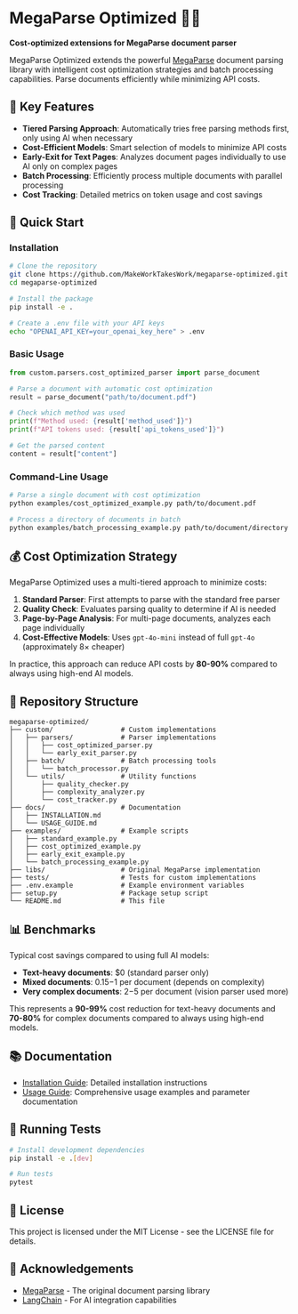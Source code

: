 # MegaParse Optimized 📄✨

**Cost-optimized extensions for MegaParse document parser**

MegaParse Optimized extends the powerful [MegaParse](https://github.com/quivrhq/megaparse) document parsing library with intelligent cost optimization strategies and batch processing capabilities. Parse documents efficiently while minimizing API costs.

## 🌟 Key Features

- **Tiered Parsing Approach**: Automatically tries free parsing methods first, only using AI when necessary
- **Cost-Efficient Models**: Smart selection of models to minimize API costs
- **Early-Exit for Text Pages**: Analyzes document pages individually to use AI only on complex pages
- **Batch Processing**: Efficiently process multiple documents with parallel processing
- **Cost Tracking**: Detailed metrics on token usage and cost savings

## 🚀 Quick Start

### Installation

```bash
# Clone the repository
git clone https://github.com/MakeWorkTakesWork/megaparse-optimized.git
cd megaparse-optimized

# Install the package
pip install -e .

# Create a .env file with your API keys
echo "OPENAI_API_KEY=your_openai_key_here" > .env
```

### Basic Usage

```python
from custom.parsers.cost_optimized_parser import parse_document

# Parse a document with automatic cost optimization
result = parse_document("path/to/document.pdf")

# Check which method was used
print(f"Method used: {result['method_used']}")
print(f"API tokens used: {result['api_tokens_used']}")

# Get the parsed content
content = result["content"]
```

### Command-Line Usage

```bash
# Parse a single document with cost optimization
python examples/cost_optimized_example.py path/to/document.pdf

# Process a directory of documents in batch
python examples/batch_processing_example.py path/to/document/directory -o results
```

## 💰 Cost Optimization Strategy

MegaParse Optimized uses a multi-tiered approach to minimize costs:

1. **Standard Parser**: First attempts to parse with the standard free parser
2. **Quality Check**: Evaluates parsing quality to determine if AI is needed
3. **Page-by-Page Analysis**: For multi-page documents, analyzes each page individually
4. **Cost-Effective Models**: Uses `gpt-4o-mini` instead of full `gpt-4o` (approximately 8× cheaper)

In practice, this approach can reduce API costs by **80-90%** compared to always using high-end AI models.

## 📂 Repository Structure

```
megaparse-optimized/
├── custom/                 # Custom implementations
│   ├── parsers/            # Parser implementations
│   │   ├── cost_optimized_parser.py
│   │   └── early_exit_parser.py
│   ├── batch/              # Batch processing tools
│   │   └── batch_processor.py
│   └── utils/              # Utility functions
│       ├── quality_checker.py
│       ├── complexity_analyzer.py
│       └── cost_tracker.py
├── docs/                   # Documentation
│   ├── INSTALLATION.md
│   └── USAGE_GUIDE.md
├── examples/               # Example scripts
│   ├── standard_example.py
│   ├── cost_optimized_example.py
│   ├── early_exit_example.py
│   └── batch_processing_example.py
├── libs/                   # Original MegaParse implementation
├── tests/                  # Tests for custom implementations
├── .env.example            # Example environment variables
├── setup.py                # Package setup script
└── README.md               # This file
```

## 📊 Benchmarks

Typical cost savings compared to using full AI models:

- **Text-heavy documents**: $0 (standard parser only)
- **Mixed documents**: $0.15-$1 per document (depends on complexity)
- **Very complex documents**: $2-$5 per document (vision parser used more)

This represents a **90-99%** cost reduction for text-heavy documents and **70-80%** for complex documents compared to always using high-end models.

## 📚 Documentation

- [Installation Guide](docs/INSTALLATION.md): Detailed installation instructions
- [Usage Guide](docs/USAGE_GUIDE.md): Comprehensive usage examples and parameter documentation

## 🧪 Running Tests

```bash
# Install development dependencies
pip install -e .[dev]

# Run tests
pytest
```

## 📄 License

This project is licensed under the MIT License - see the LICENSE file for details.

## 🙏 Acknowledgements

- [MegaParse](https://github.com/quivrhq/megaparse) - The original document parsing library
- [LangChain](https://github.com/langchain-ai/langchain) - For AI integration capabilities
